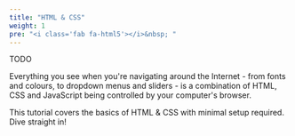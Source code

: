 ```yaml
---
title: "HTML & CSS"
weight: 1
pre: "<i class='fab fa-html5'></i>&nbsp; "
---
```


TODO

Everything you see when you're navigating around the Internet - from fonts and colours, to dropdown menus and sliders - is a combination of HTML, CSS and JavaScript being controlled by your computer's browser.

This tutorial covers the basics of HTML & CSS with minimal setup required. Dive straight in!
